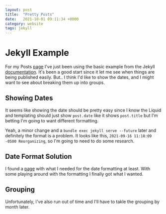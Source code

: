 ```yaml
---
layout: post
title:  "Pretty Posts"
date:   2021-10-01 09:11:34 +0000
category: website
tags: jekyll
---
```


# Jekyll Example
For my Posts [page](/posts/) I've just been using the basic example from the Jekyll [documentation][doc]. It's been a good start since it let me see when things are being published easily. But.. I think I'd like to show the dates, and I might want to see about breaking them up into groups.  

## Showing Dates
It seems like showing the date should be pretty easy since I know the Liquid and templating should just show ```post.date``` like it shows ```post.title``` but I'm betting I'm going to want different formatting.  

Yeah, a minor change and a ```bundle exec jekyll serve --future``` later and definitely the format is a problem. It looks like this, ```2021-09-16 11:18:09 -0500 Reorganizing```, so I'm going to need to do some research.  

## Date Format Solution
I found a [page][date-format] with what I needed for the date formatting at least. With some playing around with the formatting I finally got what I wanted.  

## Grouping
Unfortunately, I've also run out of time and I'll have to takle the grouping by month later.  

[doc]: https://jekyllrb.com/docs/posts/#:~:text=Creating%20an-,index%20of%20posts,-on%20another%20page
[date-format]: https://help.looker.com/hc/en-us/articles/360023800253-Easy-Date-Formatting-with-Liquid
